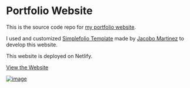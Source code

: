 # Portfolio Website

This is the source code repo for [my portfolio website](https://determined-pasteur-43f5f3.netlify.app/).

I used and customized [Simplefolio Template](https://github.com/cobidev/simplefolio) made by [Jacobo Martinez](https://github.com/cobidev) to develop this website.

This website is deployed on Netlify.

[View the Website](https://determined-pasteur-43f5f3.netlify.app/) 

[![image](https://user-images.githubusercontent.com/62856945/92150802-db850900-edd4-11ea-8eb7-8767ece35c02.png)](https://determined-pasteur-43f5f3.netlify.app/)